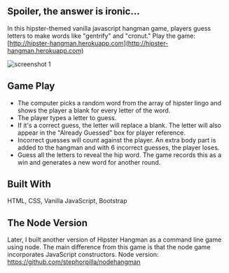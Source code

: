 ## Spoiler, the answer is ironic...
In this hipster-themed vanilla javascript hangman game, players guess letters to make words like "gentrify" and "cronut." Play the game: [http://hipster-hangman.herokuapp.com](http://hipster-hangman.herokuapp.com)

![screenshot 1](https://cloud.githubusercontent.com/assets/18673328/21817653/b59e07da-d719-11e6-93be-b8834d1954c0.jpeg)

## Game Play

- The computer picks a random word from the array of hipster lingo and shows the player a blank for every letter of the word.
- The player types a letter to guess. 
- If it's a correct guess, the letter will replace a blank. The letter will also appear in the "Already Guessed" box for player reference.
- Incorrect guesses will count against the player. An extra body part is added to the hangman and with 6 incorrect guesses, the player loses. 
- Guess all the letters to reveal the hip word. The game records this as a win and generates a new word for another round.

## Built With
HTML, CSS, Vanilla JavaScript, Bootstrap

## The Node Version
Later, I built another version of Hipster Hangman as a command line game using node. The main difference from this game is that the node game incorporates JavaScript constructors. Node version: https://github.com/stephorpilla/nodehangman

